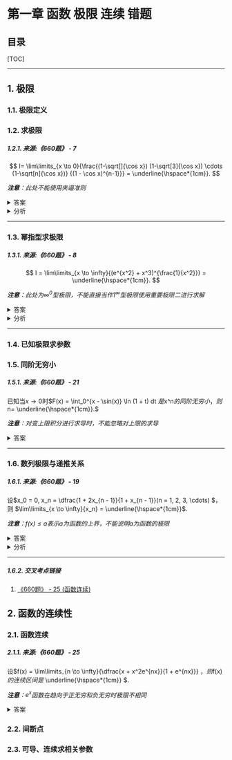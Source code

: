 第一章 函数 极限 连续 错题
===

目录
---

[TOC]

---

## 1. 极限

### 1.1. 极限定义

### 1.2. 求极限

##### 1.2.1. 来源:《660题》 - 7

$$
I= \lim\limits_{x \to 0}{\frac{(1-\sqrt[]{\cos x}) (1-\sqrt[3]{\cos x}) \cdots (1-\sqrt[n]{\cos x})} {(1 - \cos x)^{n-1}}} = \underline{\hspace*{1cm}}.
$$

_**注意**：此处不能使用夹逼准则_

<!-- 答案 -->
<details>
<summary>答案</summary>
<math-details>

$$
n!
$$
</math-details>
</details>

<!-- 分析 -->
<details>
<summary>分析</summary>
<math-details>

方法一：用等价无穷小代换

$$
\sqrt[n]{1 + x} - 1 = (1 + x)^{\frac{1}{m} - 1} \sim \frac{x}{m}(x \to 0)
$$

得

$$
\sqrt[n]{\cos x} - 1 = \sqrt[n]{1 + \cos x - 1} - 1 \sim \frac{\cos x - 1}{m}(x \to 0)
$$

对原式进行拆项

$$
{\begin{aligned}
I =& \lim\limits_{x \to 0}{(\frac{\sqrt[]{(\cos x - 1) + 1} - 1}{\cos x - 1})} \times  \lim\limits_{x \to 0}{(\frac{\sqrt[3]{(\cos x - 1) + 1} - 1}{\cos x - 1})} \times \cdots   \\
&\times  \lim\limits_{x \to 0}{(\frac{\sqrt[n]{(\cos x - 1) + 1} - 1}{\cos x - 1})} \\
=& \lim\limits_{x \to 0}{\frac{\dfrac{1}{2}(\cos x - 1)}{(\cos x - 1)} } \times {\frac{\dfrac{1}{3}(\cos x - 1)}{(\cos x - 1)} } \times \cdots {\frac{\dfrac{1}{n}(\cos x - 1)}{(\cos x - 1)} } \\
=& \lim\limits_{x \to 0}{\frac{1}{2} \times \frac{1}{3} \times \cdots \times \frac{1}{n}} = n ! \\
\end{aligned} }
$$

方法二：使用洛必达法则

</math-details>
</details>

---

### 1.3. 幂指型求极限

##### 1.3.1. 来源:《660题》 - 8

$$
I = \lim\limits_{x \to \infty}{(e^{x^2} + x^3)^{\frac{1}{x^2}}} = \underline{\hspace*{1cm}}.
$$

_**注意**：此处为$\infty^0$型极限，不能直接当作$1^\infty$型极限使用重要极限二进行求解_

<!-- 答案 -->
<details>
<summary>答案</summary>

$$e$$
</details>

<!-- 分析 -->
<details>
<summary>分析</summary>

这是$\infty^0$型极限，先作恒等变形，转换为$1^\infty$型极限

$$
I = \lim\limits_{x \to \infty}{(e^{x^2} +(1 + \frac{x^3}{e^{x^2}}))^{\dfrac{1}{x^2}}} = e \lim\limits_{x \to \infty}{e^{\dfrac{1}{x^2} \ln (1 + \dfrac{x^3}{e^{x^2}})}}
$$

又
$$
{ \begin{aligned}
&\lim\limits_{x \to \infty}{{\dfrac{1}{x^2} \ln (1 + \dfrac{x^3}{e^{x^2}})}} \xlongequal[\text{因子替换}]{\text{等价无穷小}} \lim\limits_{x \to \infty}{{ (\dfrac{1}{x^2} \cdot \dfrac{x^3}{e^{x^2}})}}  & \\
=& \lim\limits_{x \to \infty}{\frac{x}{e^{x^2}}} \xlongequal[\text{洛必达法则}]{\dfrac{\infty}{\infty}} \lim\limits_{x \to \infty}{\frac{1}{2xe^{x^2}}} = 0& \\
\end{aligned} }
$$

其中

$$
\ln(1 + \frac{x^3}{e^{x^2}}) \sim \frac{x^3}{e^{x^2}}(x \to \infty)
$$

因此

$$
I = e \cdot e^0 = e
$$
</details>

---

### 1.4. 已知极限求参数

### 1.5. 同阶无穷小

##### 1.5.1. 来源:《660题》 - 21

已知当$x \to 0$时$F(x) = \int_0^{x - \sin(x)} \ln (1 + t) dt $是$x^n$的同阶无穷小，则$n= \underline{\hspace*{1cm}}.$

_**注意**：对变上限积分进行求导时，不能忽略对上限的求导_

<details>
<summary>答案</summary>

$$
(-\infty, +\infty)
$$
</details>

---

### 1.6. 数列极限与递推关系

##### 1.6.1. 来源:《660题》 - 19

设$x_0 = 0, x_n = \dfrac{1 + 2x_{n - 1}}{1 + x_{n - 1}}(n = 1, 2, 3, \cdots) $，则 $\lim\limits_{x \to \infty}{x_n} = \underline{\hspace*{1cm}}$.

_**注意**：$f(x) \le a$表示$a$为函数的上界，不能说明$a$为函数的极限_

<details>
<summary>答案</summary>

$$
\frac{1 + \sqrt[]{5}}{2}
$$
</details>

<details>
<summary>分析</summary>

显然

$$
0 < x_n \frac{2(1 + x_{n - 1})}{1 + x_{n - 1}} = 2 - \frac{1}{1 + x_{n - 1}} < 2 \hspace*{0.5cm}  (n = 1, 2, 3, \cdots)
$$

即$x_n$有界。

$$
{ \begin{aligned}
\text{令}f(x) =& 2 - \frac{1}{1 + x} \Rightarrow f(x) \nearrow (x \ge 0) & \\
\Rightarrow & x_{n - 1} = f(x) (n = 1,2,3, \cdots) \text{单调}& \\
\end{aligned} }
$$

因此$x_n$收敛，记$ \lim\limits_{x \to \infty}{x_n} = a $.

对递归方程$x_n = \dfrac{1 + 2x_n}{1 + x_{n - 1}} $ 两边取极限得

$$
a = \frac{1 + 2a}{1 + a}
$$

即$a^2 - a - 1 = 0$，解得$a = \dfrac{1 + \sqrt[]{5}}{2}$

</details>

---

##### 1.6.2. 交叉考点链接

1. [《660题》 - 25 (函数连续)](#211-660-25)

## 2. 函数的连续性

### 2.1. 函数连续

##### 2.1.1. 来源:《660题》 - 25

设$f(x) =  \lim\limits_{n \to \infty}{\dfrac{x + x^2e^{nx}}{1 + e^{nx}}} $，则$f(x)$的连续区间是$ \underline{\hspace*{1cm}} $.

_**注意**：$e^x$函数在趋向于正无穷和负无穷时极限不相同_

<details>
<summary>答案</summary>

$$
6
$$
</details>

### 2.2. 间断点

### 2.3. 可导、连续求相关参数
